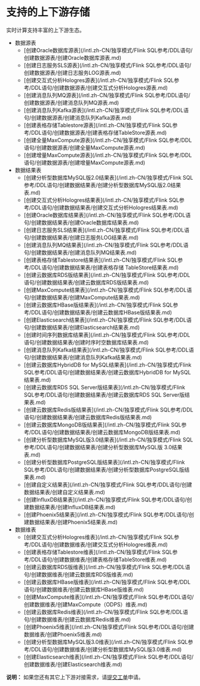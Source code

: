 # 支持的上下游存储

实时计算支持丰富的上下游生态。

-   数据源表
    -   [创建Oracle数据库源表](/intl.zh-CN/独享模式/Flink SQL参考/DDL语句/创建数据源表/创建Oracle数据库源表.md)
    -   [创建日志服务SLS源表](/intl.zh-CN/独享模式/Flink SQL参考/DDL语句/创建数据源表/创建日志服务LOG源表.md)
    -   [创建交互式分析Hologres源表](/intl.zh-CN/独享模式/Flink SQL参考/DDL语句/创建数据源表/创建交互式分析Hologres源表.md)
    -   [创建消息队列MQ源表](/intl.zh-CN/独享模式/Flink SQL参考/DDL语句/创建数据源表/创建消息队列MQ源表.md)
    -   [创建消息队列Kafka源表](/intl.zh-CN/独享模式/Flink SQL参考/DDL语句/创建数据源表/创建消息队列Kafka源表.md)
    -   [创建表格存储Tablestore源表](/intl.zh-CN/独享模式/Flink SQL参考/DDL语句/创建数据源表/创建表格存储TableStore源表.md)
    -   [创建全量MaxCompute源表](/intl.zh-CN/独享模式/Flink SQL参考/DDL语句/创建数据源表/创建全量MaxCompute源表.md)
    -   [创建增量MaxCompute源表](/intl.zh-CN/独享模式/Flink SQL参考/DDL语句/创建数据源表/创建增量MaxCompute源表.md)
-   数据结果表
    -   [创建分析型数据库MySQL版2.0结果表](/intl.zh-CN/独享模式/Flink SQL参考/DDL语句/创建数据结果表/创建分析型数据库MySQL版2.0结果表.md)
    -   [创建交互式分析Hologres结果表](/intl.zh-CN/独享模式/Flink SQL参考/DDL语句/创建数据结果表/创建交互式分析Hologres结果表.md)
    -   [创建Oracle数据库结果表](/intl.zh-CN/独享模式/Flink SQL参考/DDL语句/创建数据结果表/创建Oracle数据库结果表.md)
    -   [创建日志服务SLS结果表](/intl.zh-CN/独享模式/Flink SQL参考/DDL语句/创建数据结果表/创建日志服务LOG结果表.md)
    -   [创建消息队列MQ结果表](/intl.zh-CN/独享模式/Flink SQL参考/DDL语句/创建数据结果表/创建消息队列MQ结果表.md)
    -   [创建表格存储Tablestore结果表](/intl.zh-CN/独享模式/Flink SQL参考/DDL语句/创建数据结果表/创建表格存储 TableStore结果表.md)
    -   [创建云数据库RDS版结果表](/intl.zh-CN/独享模式/Flink SQL参考/DDL语句/创建数据结果表/创建云数据库RDS版结果表.md)
    -   [创建MaxCompute结果表](/intl.zh-CN/独享模式/Flink SQL参考/DDL语句/创建数据结果表/创建MaxCompute结果表.md)
    -   [创建云数据库HBase版结果表](/intl.zh-CN/独享模式/Flink SQL参考/DDL语句/创建数据结果表/创建云数据库HBase版结果表.md)
    -   [创建Elasticsearch结果表](/intl.zh-CN/独享模式/Flink SQL参考/DDL语句/创建数据结果表/创建Elasticsearch结果表.md)
    -   [创建时间序列数据库结果表](/intl.zh-CN/独享模式/Flink SQL参考/DDL语句/创建数据结果表/创建时序时空数据库结果表.md)
    -   [创建消息队列Kafka结果表](/intl.zh-CN/独享模式/Flink SQL参考/DDL语句/创建数据结果表/创建消息队列Kafka结果表.md)
    -   [创建云数据库HybridDB for MySQL结果表](/intl.zh-CN/独享模式/Flink SQL参考/DDL语句/创建数据结果表/创建云数据库HybridDB for MySQL结果表.md)
    -   [创建云数据库RDS SQL Server版结果表](/intl.zh-CN/独享模式/Flink SQL参考/DDL语句/创建数据结果表/创建云数据库RDS SQL Server版结果表.md)
    -   [创建云数据库Redis版结果表](/intl.zh-CN/独享模式/Flink SQL参考/DDL语句/创建数据结果表/创建云数据库Redis版结果表.md)
    -   [创建云数据库MongoDB版结果表](/intl.zh-CN/独享模式/Flink SQL参考/DDL语句/创建数据结果表/创建云数据库MongoDB版结果表.md)
    -   [创建分析型数据库MySQL版3.0结果表](/intl.zh-CN/独享模式/Flink SQL参考/DDL语句/创建数据结果表/创建分析型数据库MySQL版 3.0结果表.md)
    -   [创建分析型数据库PostgreSQL版结果表](/intl.zh-CN/独享模式/Flink SQL参考/DDL语句/创建数据结果表/创建分析型数据库PostgreSQL版结果表.md)
    -   [创建自定义结果表](/intl.zh-CN/独享模式/Flink SQL参考/DDL语句/创建数据结果表/创建自定义结果表.md)
    -   [创建InfluxDB结果表](/intl.zh-CN/独享模式/Flink SQL参考/DDL语句/创建数据结果表/创建InfluxDB结果表.md)
    -   [创建Phoenix5结果表](/intl.zh-CN/独享模式/Flink SQL参考/DDL语句/创建数据结果表/创建Phoenix5结果表.md)
-   数据维表
    -   [创建交互式分析Hologres维表](/intl.zh-CN/独享模式/Flink SQL参考/DDL语句/创建数据维表/创建交互式分析Hologres维表.md)
    -   [创建表格存储Tablestore维表](/intl.zh-CN/独享模式/Flink SQL参考/DDL语句/创建数据维表/创建表格存储TableStore维表.md)
    -   [创建云数据库RDS版维表](/intl.zh-CN/独享模式/Flink SQL参考/DDL语句/创建数据维表/创建云数据库RDS版维表.md)
    -   [创建云数据库HBase版维表](/intl.zh-CN/独享模式/Flink SQL参考/DDL语句/创建数据维表/创建云数据库HBase版维表.md)
    -   [创建MaxCompute维表](/intl.zh-CN/独享模式/Flink SQL参考/DDL语句/创建数据维表/创建MaxCompute（ODPS）维表.md)
    -   [创建云数据库Redis维表](/intl.zh-CN/独享模式/Flink SQL参考/DDL语句/创建数据维表/创建云数据库Redis维表.md)
    -   [创建Phoenix5维表](/intl.zh-CN/独享模式/Flink SQL参考/DDL语句/创建数据维表/创建Phoenix5维表.md)
    -   [创建分析型数据库MySQL版3.0维表](/intl.zh-CN/独享模式/Flink SQL参考/DDL语句/创建数据维表/创建分析型数据库MySQL版3.0维表.md)
    -   [创建Elasticsearch维表](/intl.zh-CN/独享模式/Flink SQL参考/DDL语句/创建数据维表/创建Elasticsearch维表.md)

**说明：** 如果您还有其它上下游对接需求，请[提交工单](https://account.alibabacloud.com/login/login.htm?oauth_callback=https%3A//ticket-intl.console.aliyun.com/%23)申请。


